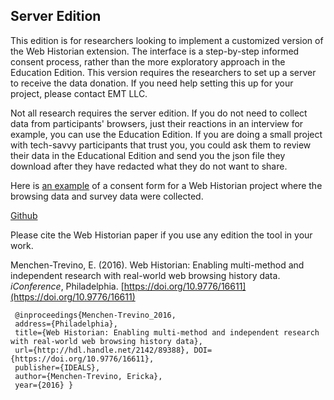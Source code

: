 ## Server Edition

This edition is for researchers looking to implement a customized version of the Web Historian extension. The interface is a step-by-step informed consent process, rather than the more exploratory approach in the Education Edition. This version requires the researchers to set up a server to receive the data donation. If you need help setting this up for your project, please contact EMT LLC. 

Not all research requires the server edition. If you do not need to collect data from participants' browsers, just their reactions in an interview for example, you can use the Education Edition. If you are doing a small project with tech-savvy participants that trust you, you could ask them to review their data in the Educational Edition and send you the json file they download after they have redacted what they do not want to share.

Here is [an example](./consent_example.html) of a consent form for a Web Historian project where the browsing data and survey data were collected.

[Github](https://github.com/WebHistorian/community)

Please cite the Web Historian paper if you use any edition the tool in your work.

Menchen-Trevino, E. (2016). Web Historian: Enabling multi-method and independent research with real-world web browsing history data. *iConference*, Philadelphia. [https://doi.org/10.9776/16611](https://doi.org/10.9776/16611)

```
 @inproceedings{Menchen-Trevino_2016, 
 address={Philadelphia}, 
 title={Web Historian: Enabling multi-method and independent research with real-world web browsing history data}, 
 url={http://hdl.handle.net/2142/89388}, DOI={https://doi.org/10.9776/16611}, 
 publisher={IDEALS}, 
 author={Menchen-Trevino, Ericka}, 
 year={2016} }
```

